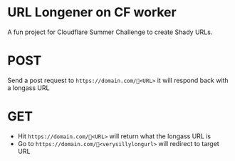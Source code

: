 # URL Longener on CF worker

A fun project for Cloudflare Summer Challenge to create Shady URLs.

# POST 

Send a post request to `https://domain.com/🙊<URL>` it will respond back with a longass URL

# GET

- Hit `https://domain.com/🙈<URL>` will return what the longass URL is
- Go to `https://domain.com/🙉<verysillylongurl>` will redirect to target URL


